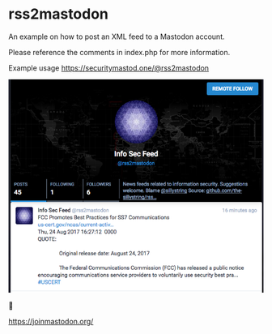 # rss2mastodon
An example on how to post an XML feed to a Mastodon account.

Please reference the comments in index.php for more information.

Example usage https://securitymastod.one/@rss2mastodon

![ScreenShot](screenshot.png)

🙇

https://joinmastodon.org/
